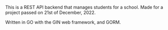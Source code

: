 This is a REST API backend that manages students for a school. Made for a project passed on 21st of December, 2022.

Written in GO with the GIN web framework, and GORM.
